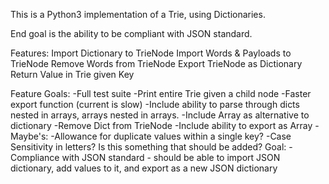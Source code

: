 This is a Python3 implementation of a Trie, using Dictionaries.

End goal is the ability to be compliant with JSON standard.

Features:
  Import Dictionary to TrieNode
  Import Words & Payloads to TrieNode
  Remove Words from TrieNode
  Export TrieNode as Dictionary
  Return Value in Trie given Key

Feature Goals:
-Full test suite
-Print entire Trie given a child node
-Faster export function (current is slow)
-Include ability to parse through dicts nested in arrays, arrays nested in arrays.
-Include Array as alternative to dictionary
-Remove Dict from TrieNode
  -Include ability to export as Array
-Maybe's:
  -Allowance for duplicate values within a single key?
  -Case Sensitivity in letters?  Is this something that should be added?
Goal:
-Compliance with JSON standard - should be able to import JSON dictionary, add values to it, and export as a new JSON dictionary
